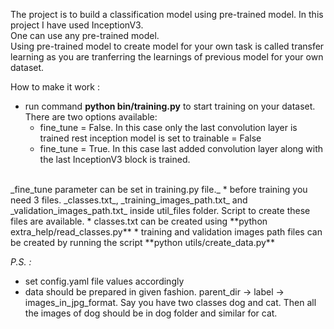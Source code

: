 The project is to build a classification model using pre-trained model.
In this project I have used InceptionV3. 
<br>
One can use any pre-trained model.
<br>
Using pre-trained model to create model for your own task is called transfer learning as you are tranferring the 
learnings of previous model for your own dataset.

How to make it work : 
* run command **python bin/training.py** to start training on your dataset. There are two options available:
    * fine_tune = False. In this case only the last convolution layer is trained rest inception model is set to 
    trainable = False
    * fine_tune = True. In this case last added convolution layer along with the last InceptionV3 block is trained.
<br>
_fine_tune parameter can be set in training.py file._
* before training you need 3 files. _classes.txt_, _training_images_path.txt_ and _validation_images_path.txt_ inside 
util_files 
folder. Script to create these files are available.
    * classes.txt can be created using **python extra_help/read_classes.py**
    * training and validation images path files can be created by running the script **python utils/create_data.py**
  
_P.S. :_<br>
* set config.yaml file values accordingly
*  data should be prepared in given fashion. parent_dir -> label -> images_in_jpg_format. Say you have two classes 
dog and cat. Then all the images of dog should be in dog folder and similar for cat.

